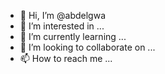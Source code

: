 - 👋 Hi, I’m @abdelgwa
- 👀 I’m interested in ...
- 🌱 I’m currently learning ...
- 💞️ I’m looking to collaborate on ...
- 📫 How to reach me ...

<!---
abdelgwa/abdelgwa is a ✨ special ✨ repository because its `README.md` (this file) appears on your GitHub profile.
You can click the Preview link to take a look at your changes.
--->
